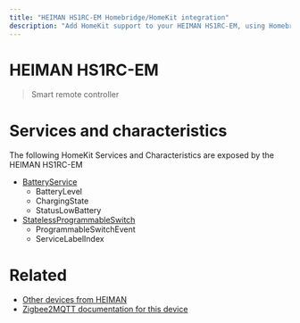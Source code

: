 ```yaml
---
title: "HEIMAN HS1RC-EM Homebridge/HomeKit integration"
description: "Add HomeKit support to your HEIMAN HS1RC-EM, using Homebridge, Zigbee2MQTT and homebridge-z2m."
---
```

<!---
This file has been GENERATED using src/docgen/docgen.ts
DO NOT EDIT THIS FILE MANUALLY!
-->
# HEIMAN HS1RC-EM
> Smart remote controller


# Services and characteristics
The following HomeKit Services and Characteristics are exposed by
the HEIMAN HS1RC-EM

* [BatteryService](../../battery.md)
  * BatteryLevel
  * ChargingState
  * StatusLowBattery
* [StatelessProgrammableSwitch](../../action.md)
  * ProgrammableSwitchEvent
  * ServiceLabelIndex


# Related
* [Other devices from HEIMAN](../index.md#heiman)
* [Zigbee2MQTT documentation for this device](https://www.zigbee2mqtt.io/devices/HS1RC-EM.html)